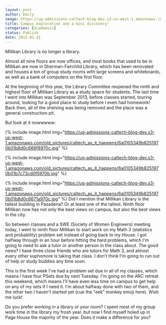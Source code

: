 ```yaml
---
layout: post
author: Emily
image: https://ug-admissions-caltech-blog-dev.s3-us-west-1.amazonaws.com/old_pictures/caltech_as_it_happens/6a0105349b8251970b01bb07e088c0970d.jpg
title: Campus exploration and a mini discovery! 
categories: [academics]
status: Publish
date: 2015-01-31
---
```



Millikan Library is no longer a library.

Almost all nine floors are now offices, and most books that used to be in Millikan are now in Sherman-Fairchild Library, which has been renovated and houses a ton of group study rooms with large screens and whiteboards, as well as a bank of computers on the first floor.

At the beginning of this year, the Library Committee reopened the ninth and highest floor of Millikan Library as a study space for students. The last time I went into Millikan was September 2013, before classes started, touring around, looking for a good place to study before I even had homework! Back then, all of the shelving was being removed and the place was a general construction pit.

But look at it nowwwww:


{% include image.html img="https://ug-admissions-caltech-blog-dev.s3-us-west-1.amazonaws.com/old_pictures/caltech_as_it_happens/6a0105349b8251970b01b8d0c666f8970c.jpg" %}


{% include image.html img="https://ug-admissions-caltech-blog-dev.s3-us-west-1.amazonaws.com/old_pictures/caltech_as_it_happens/6a0105349b8251970b01b7c73cd0f5970b.jpg" %}


{% include image.html img="https://ug-admissions-caltech-blog-dev.s3-us-west-1.amazonaws.com/old_pictures/caltech_as_it_happens/6a0105349b8251970b01b8d0c6671a970c.jpg" %}
Did I mention that Millikan Library is the tallest building in Pasadena? Or at least one of the tallest. Ninth floor Millikan now has not only the best views on campus, but also the best views in the city.

So between classes and a SWE (Society of Women Engineers) meeting today, I went to ninth floor Millikan to start work on my Math 3 (statistics and probability) problem set instead of going back to my House. I got halfway through in an hour before hitting the hard problems, which I'm going to need to ask a tutor or another person in the class about. The good news? I have three close friends who are tutors for Math 3, and almost every other sophomore is taking that class. I don't think I'm going to run out of help or study buddies any time soon.

This is the first week I've had a problem set due in all of my classes, which means I have four PSets due by next Tuesday. I'm going on the ARC retreat this weekend, which means I'll have even less time on campus to get help on any of my sets if I need it. I'm about halfway done with two of them, and the other two I haven't started yet (cue the "eek" monkey emoji here). Wish me luck!

Do you prefer working in a library or your room? I spent most of my group work time in the library my frosh year, but now I find myself holed up in Page House the majority of the year. Does it make a difference for you?

